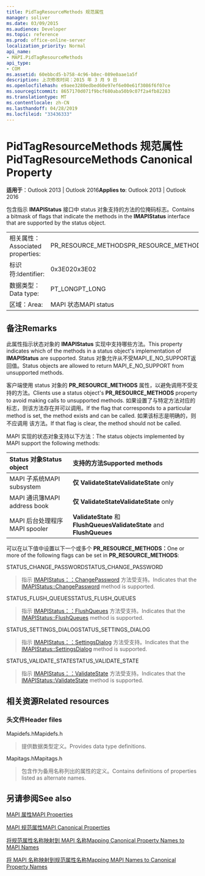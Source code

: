 ```yaml
---
title: PidTagResourceMethods 规范属性
manager: soliver
ms.date: 03/09/2015
ms.audience: Developer
ms.topic: reference
ms.prod: office-online-server
localization_priority: Normal
api_name:
- MAPI.PidTagResourceMethods
api_type:
- COM
ms.assetid: 60ebbcd5-b758-4c96-b8ec-089e0aae1a5f
description: 上次修改时间：2015 年 3 月 9 日
ms.openlocfilehash: e9aee3280edbed60e97ef6e00e61f3086f6f07ce
ms.sourcegitcommit: 8657170d071f9bcf680aba50b9c07f2a4fb82283
ms.translationtype: MT
ms.contentlocale: zh-CN
ms.lasthandoff: 04/28/2019
ms.locfileid: "33436333"
---
```

# <a name="pidtagresourcemethods-canonical-property"></a><span data-ttu-id="90239-103">PidTagResourceMethods 规范属性</span><span class="sxs-lookup"><span data-stu-id="90239-103">PidTagResourceMethods Canonical Property</span></span>

  
  
<span data-ttu-id="90239-104">**适用于**：Outlook 2013 | Outlook 2016</span><span class="sxs-lookup"><span data-stu-id="90239-104">**Applies to**: Outlook 2013 | Outlook 2016</span></span> 
  
<span data-ttu-id="90239-105">包含指示 **IMAPIStatus** 接口中 status 对象支持的方法的位掩码标志。</span><span class="sxs-lookup"><span data-stu-id="90239-105">Contains a bitmask of flags that indicate the methods in the **IMAPIStatus** interface that are supported by the status object.</span></span> 
  
|||
|:-----|:-----|
|<span data-ttu-id="90239-106">相关属性：</span><span class="sxs-lookup"><span data-stu-id="90239-106">Associated properties:</span></span>  <br/> |<span data-ttu-id="90239-107">PR_RESOURCE_METHODS</span><span class="sxs-lookup"><span data-stu-id="90239-107">PR_RESOURCE_METHODS</span></span>  <br/> |
|<span data-ttu-id="90239-108">标识符:</span><span class="sxs-lookup"><span data-stu-id="90239-108">Identifier:</span></span>  <br/> |<span data-ttu-id="90239-109">0x3E02</span><span class="sxs-lookup"><span data-stu-id="90239-109">0x3E02</span></span>  <br/> |
|<span data-ttu-id="90239-110">数据类型：</span><span class="sxs-lookup"><span data-stu-id="90239-110">Data type:</span></span>  <br/> |<span data-ttu-id="90239-111">PT_LONG</span><span class="sxs-lookup"><span data-stu-id="90239-111">PT_LONG</span></span>  <br/> |
|<span data-ttu-id="90239-112">区域：</span><span class="sxs-lookup"><span data-stu-id="90239-112">Area:</span></span>  <br/> |<span data-ttu-id="90239-113">MAPI 状态</span><span class="sxs-lookup"><span data-stu-id="90239-113">MAPI status</span></span>  <br/> |
   
## <a name="remarks"></a><span data-ttu-id="90239-114">备注</span><span class="sxs-lookup"><span data-stu-id="90239-114">Remarks</span></span>

<span data-ttu-id="90239-115">此属性指示状态对象的 **IMAPIStatus** 实现中支持哪些方法。</span><span class="sxs-lookup"><span data-stu-id="90239-115">This property indicates which of the methods in a status object's implementation of **IMAPIStatus** are supported.</span></span> <span data-ttu-id="90239-116">Status 对象允许从不受MAPI_E_NO_SUPPORT返回值。</span><span class="sxs-lookup"><span data-stu-id="90239-116">Status objects are allowed to return MAPI_E_NO_SUPPORT from unsupported methods.</span></span> 
  
<span data-ttu-id="90239-117">客户端使用 status 对象的 **PR_RESOURCE_METHODS** 属性，以避免调用不受支持的方法。</span><span class="sxs-lookup"><span data-stu-id="90239-117">Clients use a status object's **PR_RESOURCE_METHODS** property to avoid making calls to unsupported methods.</span></span> <span data-ttu-id="90239-118">如果设置了与特定方法对应的标志，则该方法存在并可以调用。</span><span class="sxs-lookup"><span data-stu-id="90239-118">If the flag that corresponds to a particular method is set, the method exists and can be called.</span></span> <span data-ttu-id="90239-119">如果该标志是明确的，则不应调用 该方法。</span><span class="sxs-lookup"><span data-stu-id="90239-119">If that flag is clear, the method should not be called.</span></span> 
  
<span data-ttu-id="90239-120">MAPI 实现的状态对象支持以下方法：</span><span class="sxs-lookup"><span data-stu-id="90239-120">The status objects implemented by MAPI support the following methods:</span></span>
  
|<span data-ttu-id="90239-121">**Status 对象**</span><span class="sxs-lookup"><span data-stu-id="90239-121">**Status object**</span></span>|<span data-ttu-id="90239-122">**支持的方法**</span><span class="sxs-lookup"><span data-stu-id="90239-122">**Supported methods**</span></span>|
|:-----|:-----|
|<span data-ttu-id="90239-123">MAPI 子系统</span><span class="sxs-lookup"><span data-stu-id="90239-123">MAPI subsystem</span></span>  <br/> |<span data-ttu-id="90239-124">**仅 ValidateState**</span><span class="sxs-lookup"><span data-stu-id="90239-124">**ValidateState** only</span></span>  <br/> |
|<span data-ttu-id="90239-125">MAPI 通讯簿</span><span class="sxs-lookup"><span data-stu-id="90239-125">MAPI address book</span></span>  <br/> |<span data-ttu-id="90239-126">**仅 ValidateState**</span><span class="sxs-lookup"><span data-stu-id="90239-126">**ValidateState** only</span></span>  <br/> |
|<span data-ttu-id="90239-127">MAPI 后台处理程序</span><span class="sxs-lookup"><span data-stu-id="90239-127">MAPI spooler</span></span>  <br/> |<span data-ttu-id="90239-128">**ValidateState** 和 **FlushQueues**</span><span class="sxs-lookup"><span data-stu-id="90239-128">**ValidateState** and **FlushQueues**</span></span> <br/> |
   
<span data-ttu-id="90239-129">可以在以下值中设置以下一个或多个 **PR_RESOURCE_METHODS：**</span><span class="sxs-lookup"><span data-stu-id="90239-129">One or more of the following flags can be set in **PR_RESOURCE_METHODS**:</span></span>
  
<span data-ttu-id="90239-130">STATUS_CHANGE_PASSWORD</span><span class="sxs-lookup"><span data-stu-id="90239-130">STATUS_CHANGE_PASSWORD</span></span> 
  
> <span data-ttu-id="90239-131">指示 [IMAPIStatus：：ChangePassword](imapistatus-changepassword.md) 方法受支持。</span><span class="sxs-lookup"><span data-stu-id="90239-131">Indicates that the [IMAPIStatus::ChangePassword](imapistatus-changepassword.md) method is supported.</span></span> 
    
<span data-ttu-id="90239-132">STATUS_FLUSH_QUEUES</span><span class="sxs-lookup"><span data-stu-id="90239-132">STATUS_FLUSH_QUEUES</span></span> 
  
> <span data-ttu-id="90239-133">指示 [IMAPIStatus：：FlushQueues](imapistatus-flushqueues.md) 方法受支持。</span><span class="sxs-lookup"><span data-stu-id="90239-133">Indicates that the [IMAPIStatus::FlushQueues](imapistatus-flushqueues.md) method is supported.</span></span> 
    
<span data-ttu-id="90239-134">STATUS_SETTINGS_DIALOG</span><span class="sxs-lookup"><span data-stu-id="90239-134">STATUS_SETTINGS_DIALOG</span></span> 
  
> <span data-ttu-id="90239-135">指示 [IMAPIStatus：：SettingsDialog](imapistatus-settingsdialog.md) 方法受支持。</span><span class="sxs-lookup"><span data-stu-id="90239-135">Indicates that the [IMAPIStatus::SettingsDialog](imapistatus-settingsdialog.md) method is supported.</span></span> 
    
<span data-ttu-id="90239-136">STATUS_VALIDATE_STATE</span><span class="sxs-lookup"><span data-stu-id="90239-136">STATUS_VALIDATE_STATE</span></span> 
  
> <span data-ttu-id="90239-137">指示 [IMAPIStatus：：ValidateState](imapistatus-validatestate.md) 方法受支持。</span><span class="sxs-lookup"><span data-stu-id="90239-137">Indicates that the [IMAPIStatus::ValidateState](imapistatus-validatestate.md) method is supported.</span></span> 
    
## <a name="related-resources"></a><span data-ttu-id="90239-138">相关资源</span><span class="sxs-lookup"><span data-stu-id="90239-138">Related resources</span></span>

### <a name="header-files"></a><span data-ttu-id="90239-139">头文件</span><span class="sxs-lookup"><span data-stu-id="90239-139">Header files</span></span>

<span data-ttu-id="90239-140">Mapidefs.h</span><span class="sxs-lookup"><span data-stu-id="90239-140">Mapidefs.h</span></span>
  
> <span data-ttu-id="90239-141">提供数据类型定义。</span><span class="sxs-lookup"><span data-stu-id="90239-141">Provides data type definitions.</span></span>
    
<span data-ttu-id="90239-142">Mapitags.h</span><span class="sxs-lookup"><span data-stu-id="90239-142">Mapitags.h</span></span>
  
> <span data-ttu-id="90239-143">包含作为备用名称列出的属性的定义。</span><span class="sxs-lookup"><span data-stu-id="90239-143">Contains definitions of properties listed as alternate names.</span></span>
    
## <a name="see-also"></a><span data-ttu-id="90239-144">另请参阅</span><span class="sxs-lookup"><span data-stu-id="90239-144">See also</span></span>



[<span data-ttu-id="90239-145">MAPI 属性</span><span class="sxs-lookup"><span data-stu-id="90239-145">MAPI Properties</span></span>](mapi-properties.md)
  
[<span data-ttu-id="90239-146">MAPI 规范属性</span><span class="sxs-lookup"><span data-stu-id="90239-146">MAPI Canonical Properties</span></span>](mapi-canonical-properties.md)
  
[<span data-ttu-id="90239-147">将规范属性名称映射到 MAPI 名称</span><span class="sxs-lookup"><span data-stu-id="90239-147">Mapping Canonical Property Names to MAPI Names</span></span>](mapping-canonical-property-names-to-mapi-names.md)
  
[<span data-ttu-id="90239-148">将 MAPI 名称映射到规范属性名称</span><span class="sxs-lookup"><span data-stu-id="90239-148">Mapping MAPI Names to Canonical Property Names</span></span>](mapping-mapi-names-to-canonical-property-names.md)

